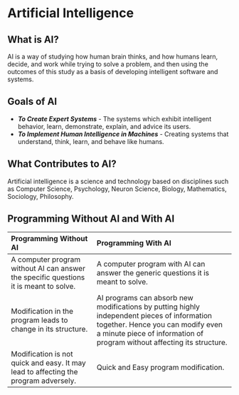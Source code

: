 # Artificial Intelligence

## What is AI?

AI is a way of studying how human brain thinks, and how humans learn, decide, and work while trying to solve a problem, and then using the outcomes of this study as a basis of developing intelligent software and systems.

## Goals of AI

* ***To Create Expert Systems*** - The systems which exhibit intelligent behavior, learn, demonstrate, explain, and advice its users.
* ***To Implement Human Intelligence in Machines*** - Creating systems that understand, think, learn, and behave like humans.

## What Contributes to AI?

Artificial intelligence is a science and technology based on disciplines such as Computer Science, Psychology, Neuron Science, Biology, Mathematics, Sociology, Philosophy.

## Programming Without AI and With AI

| Programming Without AI | Programming With AI |
| :--------------------- | :------------------ |
| A computer program without AI can answer the specific questions it is meant to solve. | A computer program with AI can answer the generic questions it is meant to solve. |
| Modification in the program leads to change in its structure. | AI programs can absorb new modifications by putting highly independent pieces of information together. Hence you can modify even a minute piece of information of program without affecting its structure. |
| Modification is not quick and easy. It may lead to affecting the program adversely. | Quick and Easy program modification. |
